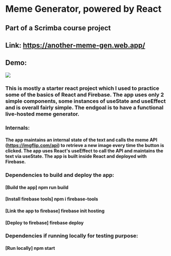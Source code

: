 # Meme Generator, powered by React
## Part of a Scrimba course project
## Link: https://another-meme-gen.web.app/
## Demo:
![](https://github.com/EmilAvramov/react-meme-generator/demo.gif)

### This is mostly a starter react project which I used to practice some of the basics of React and Firebase. The app uses only 2 simple components, some instances of useState and useEffect and is overall fairly simple. The endgoal is to have a functional live-hosted meme generator.

### Internals:
#### The app maintains an internal state of the text and calls the meme API (https://imgflip.com/api) to retrieve a new image every time the button is clicked. The app uses React's useEffect to call the API and maintains the text via useState. The app is built inside React and deployed with Firebase.

### Dependencies to build and deploy the app:
#### [Build the app] npm run build
#### [Install firebase tools] npm i firebase-tools
#### [Link the app to firebase] firebase init hosting
#### [Deploy to firebase] firebase deploy

### Dependencies if running locally for testing purpose:
#### [Run locally] npm start